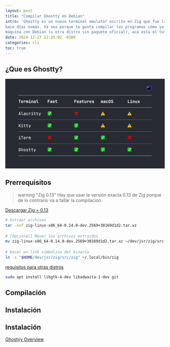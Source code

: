 ```yaml
---
layout: post
title: "Compilar Ghostty en Debian"
intro: 'Ghostty es un nuevo terminal emulator escrito en Zig que fue lanzado
hace días nomás. Ya sea porque te gusta compilar los programas cómo yo o querés probarlo ya en tu
máquina con Debian (u otra distro sin paquete oficial), acá esta el tutorial para hacerlo.'
date: 2024-12-27 22:29:02 -0300
categories: cli
toc: true
---
```


## ¿Que es Ghostty?

![](/assets/images/blog/24-12-27/slide-7.webp)

## Prerrequisitos

> warning "Zig 0.13"
> Hay que usar la versión exacta 0.13 de Zig porque de lo contrario va a fallar
> la compilación.

[Descargar Zig = 0.13](https://ziglang.org/download/)

```bash
# Extraer archivos
tar -xvf zig-linux-x86_64-0.14.0-dev.2569+30169d1d2.tar.xz

# [Opcional] Mover los archivos extraidos
mv zig-linux-x86_64-0.14.0-dev.2569+30169d1d2.tar.xz ~/dev/jsr/zig/src

# Hacer un link simbólico del binario
ln -s "$HOME/dev/jsr/zig/src/zig" ~/.local/bin/zig
```

[requisitos para otras distros](https://ghostty.org/docs/install/build#linux-installation-tips)

```bash
sudo apt install libgtk-4-dev libadwaita-1-dev git
```

## Compilación

## Instalación

## Instalación

<a href="https://youtu.be/7Jon_cAK_to" class="lazy-youtube-embed">Ghostyy
Overview</a>
